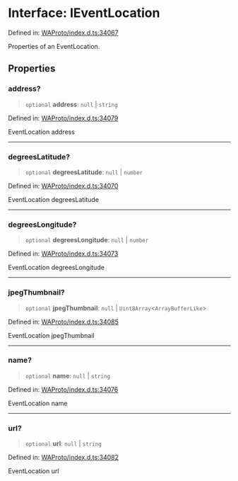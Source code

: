 # Interface: IEventLocation

Defined in: [WAProto/index.d.ts:34067](https://github.com/Fokusdotid/Baileys/blob/acae94a55f1d32612d8d312d52b001d93f2ac5e2/WAProto/index.d.ts#L34067)

Properties of an EventLocation.

## Properties

### address?

> `optional` **address**: `null` \| `string`

Defined in: [WAProto/index.d.ts:34079](https://github.com/Fokusdotid/Baileys/blob/acae94a55f1d32612d8d312d52b001d93f2ac5e2/WAProto/index.d.ts#L34079)

EventLocation address

***

### degreesLatitude?

> `optional` **degreesLatitude**: `null` \| `number`

Defined in: [WAProto/index.d.ts:34070](https://github.com/Fokusdotid/Baileys/blob/acae94a55f1d32612d8d312d52b001d93f2ac5e2/WAProto/index.d.ts#L34070)

EventLocation degreesLatitude

***

### degreesLongitude?

> `optional` **degreesLongitude**: `null` \| `number`

Defined in: [WAProto/index.d.ts:34073](https://github.com/Fokusdotid/Baileys/blob/acae94a55f1d32612d8d312d52b001d93f2ac5e2/WAProto/index.d.ts#L34073)

EventLocation degreesLongitude

***

### jpegThumbnail?

> `optional` **jpegThumbnail**: `null` \| `Uint8Array`\<`ArrayBufferLike`\>

Defined in: [WAProto/index.d.ts:34085](https://github.com/Fokusdotid/Baileys/blob/acae94a55f1d32612d8d312d52b001d93f2ac5e2/WAProto/index.d.ts#L34085)

EventLocation jpegThumbnail

***

### name?

> `optional` **name**: `null` \| `string`

Defined in: [WAProto/index.d.ts:34076](https://github.com/Fokusdotid/Baileys/blob/acae94a55f1d32612d8d312d52b001d93f2ac5e2/WAProto/index.d.ts#L34076)

EventLocation name

***

### url?

> `optional` **url**: `null` \| `string`

Defined in: [WAProto/index.d.ts:34082](https://github.com/Fokusdotid/Baileys/blob/acae94a55f1d32612d8d312d52b001d93f2ac5e2/WAProto/index.d.ts#L34082)

EventLocation url

